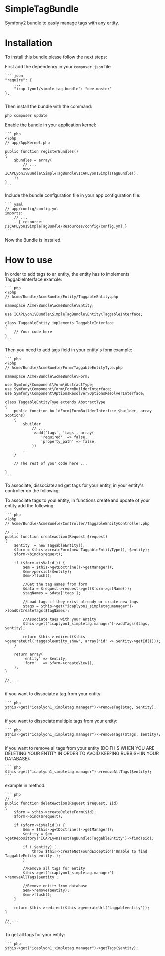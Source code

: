 SimpleTagBundle
===============

Symfony2 bundle to easily manage tags with any entity.

Installation
===========

To install this bundle please follow the next steps:

First add the dependency in your `composer.json` file:
    
    ``` json
    "require": {
        ...
        "icap-lyon1/simple-tag-bundle": "dev-master"
    },
    ```

Then install the bundle with the command:

    php composer update

Enable the bundle in your application kernel:

    ``` php
    <?php
    // app/AppKernel.php

    public function registerBundles()
    {
        $bundles = array(
            // ...
            new ICAPLyon1\Bundle\SimpleTagBundle\ICAPLyon1SimpleTagBundle(),
        );
    }
    ```

Include the bundle configuration file in your app configuration file:
    
    ``` yaml
    // app/config/config.yml
    imports:
        // ...
        - { resource: @ICAPLyon1SimpleTagBundle/Resources/config/config.yml }
    ```

Now the Bundle is installed.


How to use
==========

In order to add tags to an entity, the entity has to implements TaggableInterface
example:
    
    ``` php
    <?php
    // Acme/Bundle/AcmeBundle/Entity/TaggableEntity.php

    namespace Acme\Bundle\AcmeBundle\Entity;

    use ICAPLyon1\Bundle\SimpleTagBundle\Entity\TaggableInterface;

    class TaggableEntity implements TaggableInterface
    { 
        // Your code here
    }
    ```

Then you need to add tags field in your entity's form 
example:
    
    ``` php
    <?php
    // Acme/Bundle/AcmeBundle/Form/TaggableEntityType.php

    namespace Acme\Bundle\AcmeBundle\Form;

    use Symfony\Component\Form\AbstractType;
    use Symfony\Component\Form\FormBuilderInterface;
    use Symfony\Component\OptionsResolver\OptionsResolverInterface;

    class TaggableEntityType extends AbstractType
    {
        public function buildForm(FormBuilderInterface $builder, array $options)
        {
            $builder
                // ...
                ->add('tags', 'tags', array(
                    'required'  => false,
                    'property_path' => false,
                ))
            ;
        }

        // The rest of your code here ...

    }
    ```

To associate, dissociate and get tags for your entity, in your entity's controller do the following:

To associate tags to your entity, in functions create and update of your entity add the following:
    
    ``` php
    <?php
    // Acme/Bundle/AcmeBundle/Controller/TaggableEntityController.php

    // ...
    public function createAction(Request $request)
    {
        $entity  = new TaggableEntity();
        $form = $this->createForm(new TaggableEntityType(), $entity);
        $form->bind($request);

        if ($form->isValid()) {
            $em = $this->getDoctrine()->getManager();
            $em->persist($entity);
            $em->flush();

            //Get the tag names from form
            $data = $request->request->get($form->getName());
            $tagNames = $data['tags'];

            //Load tags if they exist already or create new tags
            $tags = $this->get("icaplyon1_simpletag.manager")->loadOrCreateTags($tagNames);
            
            //Associate tags with your entity
            $this->get("icaplyon1_simpletag.manager")->addTags($tags, $entity);

            return $this->redirect($this->generateUrl('taggableentity_show', array('id' => $entity->getId())));
        }

        return array(
            'entity' => $entity,
            'form'   => $form->createView(),
        );
    }

    // ...
    ```

if you want to dissociate a tag from your entity:
    
    ``` php
    $this->get("icaplyon1_simpletag.manager")->removeTag($tag, $entity);
    ```    

if you want to dissociate multiple tags from your entity:
    
    ``` php
    $this->get("icaplyon1_simpletag.manager")->removeTags($tags, $entity);
    ```

if you want to remove all tags from your entity (DO THIS WHEN YOU ARE DELETING YOUR ENTITY IN ORDER TO AVOID KEEPING RUBBISH IN YOUR DATABASE):
    
    ``` php
    $this->get("icaplyon1_simpletag.manager")->removeAllTags($entity);
    ```

example in method:
    
    ``` php
    // ...
    public function deleteAction(Request $request, $id)
    {
        $form = $this->createDeleteForm($id);
        $form->bind($request);

        if ($form->isValid()) {
            $em = $this->getDoctrine()->getManager();
            $entity = $em->getRepository('ICAPLyon1TestTagBundle:TaggableEntity')->find($id);

            if (!$entity) {
                throw $this->createNotFoundException('Unable to find TaggableEntity entity.');
            }
            
            //Remove all tags for entity
            $this->get("icaplyon1_simpletag.manager")->removeAllTags($entity);
            
            //Remove entity from database
            $em->remove($entity);
            $em->flush();
        }

        return $this->redirect($this->generateUrl('taggableentity'));
    }

    // ...
    ```

To get all tags for your entity:
    
    ``` php
    $this->get("icaplyon1_simpletag.manager")->getTags($entity);
    ```

